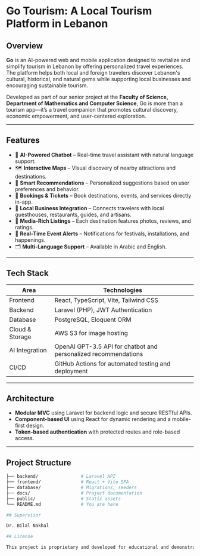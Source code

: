 # Go Tourism: A Local Tourism Platform in Lebanon

## Overview

**Go** is an AI-powered web and mobile application designed to revitalize and simplify tourism in Lebanon by offering personalized travel experiences. The platform helps both local and foreign travelers discover Lebanon's cultural, historical, and natural gems while supporting local businesses and encouraging sustainable tourism.

Developed as part of our senior project at the **Faculty of Science, Department of Mathematics and Computer Science**, Go is more than a tourism app—it’s a travel companion that promotes cultural discovery, economic empowerment, and user-centered exploration.

---

##  Features

- 🧠 **AI-Powered Chatbot** – Real-time travel assistant with natural language support.
- 🗺️ **Interactive Maps** – Visual discovery of nearby attractions and destinations.
- 🎯 **Smart Recommendations** – Personalized suggestions based on user preferences and behavior.
- 🏨 **Bookings & Tickets** – Book destinations, events, and services directly in-app.
- 📍 **Local Business Integration** – Connects travelers with local guesthouses, restaurants, guides, and artisans.
- 📸 **Media-Rich Listings** – Each destination features photos, reviews, and ratings.
- 📅 **Real-Time Event Alerts** – Notifications for festivals, installations, and happenings.
- 🗂️ **Multi-Language Support** – Available in Arabic and English.

---

##  Tech Stack

| Area              | Technologies                                                                 |
|-------------------|------------------------------------------------------------------------------|
| Frontend          | React, TypeScript, Vite, Tailwind CSS                                        |
| Backend           | Laravel (PHP), JWT Authentication                                            |
| Database          | PostgreSQL, Eloquent ORM                                                     |
| Cloud & Storage   | AWS S3 for image hosting                                                     |
| AI Integration    | OpenAI GPT-3.5 API for chatbot and personalized recommendations              |
| CI/CD             | GitHub Actions for automated testing and deployment                          |

---

##  Architecture

- **Modular MVC** using Laravel for backend logic and secure RESTful APIs.
- **Component-based UI** using React for dynamic rendering and a mobile-first design.
- **Token-based authentication** with protected routes and role-based access.

---


##  Project Structure

```bash
├── backend/                # Laravel API
├── frontend/               # React + Vite SPA
├── database/               # Migrations, seeders
├── docs/                   # Project documentation
├── public/                 # Static assets
└── README.md               # You are here

## Supervisor

Dr. Bilal Nakhal

## License

This project is proprietary and developed for educational and demonstration purposes. For licensing inquiries, contact the project supervisor or team.


